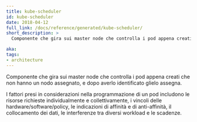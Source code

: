 ```yaml
---
title: kube-scheduler
id: kube-scheduler
date: 2018-04-12
full_link: /docs/reference/generated/kube-scheduler/
short_description: >
  Componente che gira sui master node che controlla i pod appena creati che non hanno un nodo assegnato, e dopo averlo identificato glielo assegna.

aka: 
tags:
- architecture
---
```

 Componente che gira sui master node che controlla i pod appena creati che non hanno un nodo assegnato, e dopo averlo identificato glielo assegna.

<!--more--> 

I fattori presi in considerazioni nella programmazione di un pod includono le risorse richieste individualmente e collettivamente, i vincoli delle hardware/software/policy, le indicazioni di affinità e di anti-affinità, il collocamento dei dati, le interferenze tra diversi workload e le scadenze.

